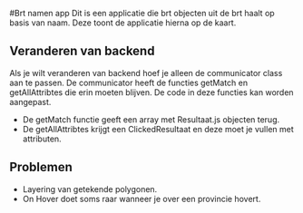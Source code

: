 #Brt namen app
Dit is een applicatie die brt objecten uit de brt haalt op basis van naam. Deze toont de applicatie hierna op de kaart.

## Veranderen van backend
Als je wilt veranderen van backend hoef je alleen de communicator class aan te passen.
De communicator heeft de functies getMatch en getAllAttribtes die erin moeten blijven. De code in deze functies kan worden aangepast. 
  
- De getMatch functie geeft een array met Resultaat.js objecten terug.  
- De getAllAttribtes krijgt een ClickedResultaat en deze moet je vullen met attributen. 


## Problemen
- Layering van getekende polygonen.
- On Hover doet soms raar wanneer je over een provincie hovert.